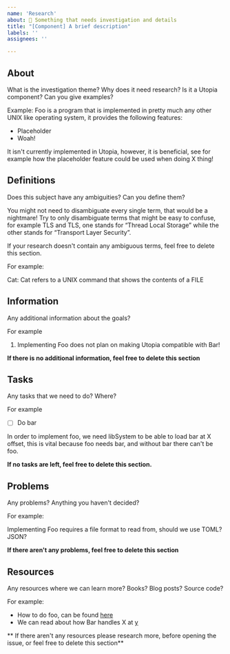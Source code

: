 ```yaml
---
name: 'Research'
about: 🧪 Something that needs investigation and details
title: "[Component] A brief description"
labels: ''
assignees: ''

---
```


## About
What is the investigation theme? Why does it need research? Is it a Utopia component? Can you give examples?

Example:
Foo is a program that is implemented in pretty much any other UNIX like operating system, it provides the following features:

- Placeholder
- Woah!

It isn't currently implemented in Utopia, however, it is beneficial, see for example how the placeholder feature could be used when doing X thing!

## Definitions

Does this subject have any ambiguities? Can you define them? 

You might not need to disambiguate every single term, that would be a nightmare! Try to only disambiguate terms that might be easy to confuse, for example TLS and TLS, one stands for “Thread Local Storage” while the other stands for “Transport Layer Security”.

If your research doesn't contain any ambiguous terms, feel free to delete this section.

For example:

Cat: Cat refers to a UNIX command that shows the contents of a FILE

## Information

Any additional information about the goals?

For example

1. Implementing Foo does not plan on making Utopia compatible with Bar!

**If there is no additional information, feel free to delete this section**

## Tasks

Any tasks that we need to do? Where?

For example

- [ ] Do bar

In order to implement foo, we need libSystem to be able to load bar at X offset, this is vital because foo needs bar, and without bar there can't be foo.

**If no tasks are left, feel free to delete this section.**

## Problems

Any problems? Anything you haven't decided?

For example:

Implementing Foo requires a file format to read from, should we use TOML? JSON?

**If there aren't any problems, feel free to delete this section**

## Resources

Any resources where we can learn more? Books? Blog posts? Source code?

For example:

- How to do foo, can be found [here](https://foo.com/thefooprotocol)
- We can read about how Bar handles X at [y](https://y.com/howdoesitdoy)

** If there aren't any resources please research more, before opening the issue, or feel free to delete this section**
